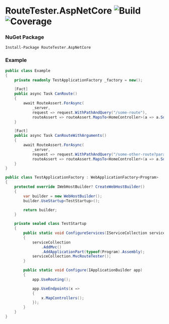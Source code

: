 # RouteTester.AspNetCore ![Build](https://github.com/nwendel/routetester.aspnetcore/actions/workflows/build.yml/badge.svg) ![Coverage](https://codecov.io/gh/nwendel/routetester.aspnetcore/branch/main/graph/badge.svg?token=BMNOSIWUMV)

### NuGet Package

```
Install-Package RouteTester.AspNetCore
```

### Example
```csharp
public class Example
{
    private readonly TestApplicationFactory _factory = new();

    [Fact]
    public async Task CanRoute()
    {
        await RouteAssert.ForAsync(
            _server,
            request => request.WithPathAndQuery("/some-route"),
            routeAssert => routeAssert.MapsTo<HomeController>(a => a.SomeRoute()));
    }

    [Fact]
    public async Task CanRouteWithArguments()
    {
        await RouteAssert.ForAsync(
            _server,
            request => request.WithPathAndQuery("/some-other-route?parameter=value"),
            routeAssert => routeAssert.MapsTo<HomeController>(a => a.SomeOtherRoute("value")));
    }
}

public class TestApplicationFactory : WebApplicationFactory<Program>
{
    protected override IWebHostBuilder? CreateWebHostBuilder()
    {
        var builder = new WebHostBuilder();
        builder.UseStartup<TestStartup>();

        return builder;
    }

    private sealed class TestStartup
    {
        public static void ConfigureServices(IServiceCollection serviceCollection)
        {
            serviceCollection
                .AddMvc()
                .AddApplicationPart(typeof(Program).Assembly);
            serviceCollection.MvcRouteTester();
        }

        public static void Configure(IApplicationBuilder app)
        {
            app.UseRouting();

            app.UseEndpoints(x =>
            {
                x.MapControllers();
            });
        }
    }
}
```
